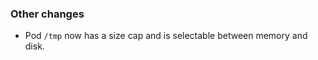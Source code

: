 <!-- Delete the sections that don't apply -->

### Other changes

- Pod `/tmp` now has a size cap and is selectable between memory and disk.
